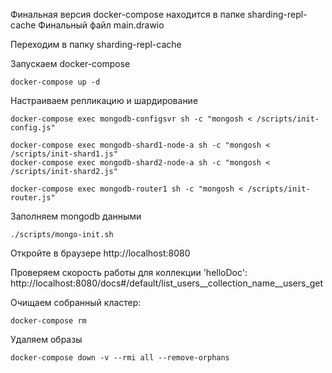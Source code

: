 Финальная версия docker-compose находится в папке sharding-repl-cache
Финальный файл main.drawio

Переходим в папку sharding-repl-cache

Запускаем docker-compose

```shell
docker-compose up -d

```

Настраиваем репликацию и шардирование

```shell
docker-compose exec mongodb-configsvr sh -c "mongosh < /scripts/init-config.js"

docker-compose exec mongodb-shard1-node-a sh -c "mongosh < /scripts/init-shard1.js"
docker-compose exec mongodb-shard2-node-a sh -c "mongosh < /scripts/init-shard2.js"

docker-compose exec mongodb-router1 sh -c "mongosh < /scripts/init-router.js"
```

Заполняем mongodb данными

```shell
./scripts/mongo-init.sh
```

Откройте в браузере http://localhost:8080

Проверяем скорость работы для коллекции 'helloDoc': http://localhost:8080/docs#/default/list_users__collection_name__users_get

Очищаем собранный кластер:

```shell
docker-compose rm
```

Удаляем образы

```shell
docker-compose down -v --rmi all --remove-orphans
```

